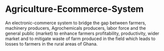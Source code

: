 # Agriculture-Ecommerce-System
An electronic-commerce system to bridge the gap between farmers, machinery producers, Agrochemicals producers, labor force and the general public (market) to enhance farmers profitability, productivity, wider market and to mitigate waste of farm produced in the field which leads to losses to farmers in the rural areas of Ghana.
